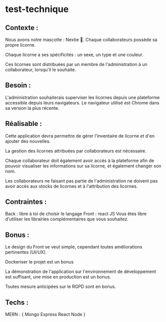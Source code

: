 # test-technique

## Contexte :
Nous avons notre mascotte : Nextie 🦄. Chaque collaborateurs possède sa propre licorne.

Chaque licorne a ses spécificités : un sexe, un type et une couleur.

Ces licornes sont distribuées par un membre de l'administration à un collaborateur, lorsqu'il le souhaite.

## Besoin :
L'administration souhaiterais superviser les licornes depuis une plateforme accessible depuis leurs navigateurs. Le navigateur utilisé est Chrome dans sa version la plus récente.

## Réalisable :
Cette application devra permettre de gérer l'inventaire de licorne et d'en ajouter des nouvelles.

La gestion des licornes attribuées par collaborateurs est nécessaire.

Chaque collaborateur doit également avoir accès à la plateforme afin de pouvoir visualiser les informations sur sa licorne, et également changer son nom.

Les collaborateurs ne faisant pas partie de l'administration ne doivent pas avoir accès aux stocks de licornes et à l'attribution des licornes.

## Contraintes :
Back : libre à toi de choisir le langage
Front : react JS
Vous êtes libre d'utiliser les librairies complémentaires que vous souhaitez.

## Bonus :
Le design du Front se veut simple, cependant toutes améliorations pertinentes (UI/UX).

Dockeriser le projet est un bonus

La démonstration de l'application sur l'environnement de développement est suffisant, une mise en production est un bonus.

Toutes mesure anticipées sur le RGPD sont en bonus.

## Techs : 
MERN : {
Mongo
Express
React
Node
}
